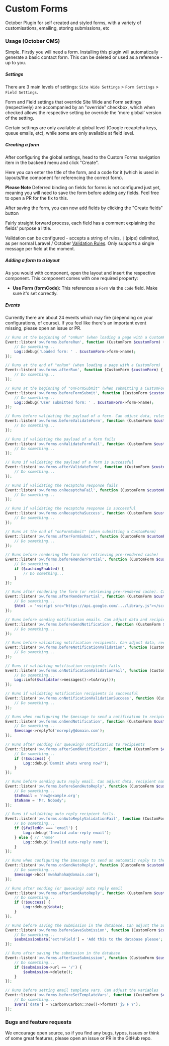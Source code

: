 # Custom Forms

October Plugin for self created and styled forms, with a variety of customisations, emailing, storing submissions, etc

### Usage (October CMS)

Simple. Firstly you will need a form. Installing this plugin will automatically generate a basic contact form. This can be deleted or used as a reference - up to you.

##### Settings

There are 3 main levels of settings: `Site Wide Settings` > `Form Settings` > `Field Settings`.

Form and Field settings that override Site Wide and Form settings (respectively) are accompanied by an "override" checkbox, which when checked allows the respective setting be override the 'more global' version of the setting.

Certain settings are only available at global level (Google recaptcha keys, queue emails, etc), while some are only available at field level.

##### Creating a form

After configuring the global settings, head to the Custom Forms navigation item in the backend menu and click "Create".

Here you can enter the title of the form, and a code for it (which is used in layouts/the component for referencing the correct form).

**Please Note**
Deferred binding on fields for forms is not configured just yet, meaning you will need to save the form before adding any fields. Feel free to open a PR for the fix to this.

After saving the form, you can now add fields by clicking the "Create fields" button

Fairly straight forward process, each field has a comment explaining the fields' purpose a little.

Validation can be configured - accepts a string of rules, `|` (pipe) delimited, as per normal Laravel / October [Validation Rules](https://octobercms.com/docs/services/validation#available-validation-rules). Only supports a single message per field at the moment.

##### Adding a form to a layout

As you would with component, open the layout and insert the respective component. This component comes with one required property:

- **Use Form (formCode):** This references a `Form` via the `code` field. Make sure it's set correctly.

##### Events

Currently there are about 24 events which may fire (depending on your configurations, of course). If you feel like there's an important event missing, please open an issue or PR.

```php
// Runs at the beginning of "onRun" (when loading a page with a CustomForm)
Event::listen('xw.forms.beforeRun', function (CustomForm $customForm) {
    // Do something...
    Log::debug('Loaded form: ' . $customForm->form->name);
});

// Runs at the end of "onRun" (when loading a page with a CustomForm)
Event::listen('xw.forms.afterRun', function (CustomForm $customForm) {
    // Do something...
});

// Runs at the beginning of "onFormSubmit" (when submitting a CustomForm)
Event::listen('xw.forms.beforeFormSubmit', function (CustomForm $customForm) {
    // Do something...
    Log::debug('User submitted form: ' . $customForm->form->name);
});

// Runs before validating the payload of a form. Can adjust data, rules, and messages
Event::listen('xw.forms.beforeValidateForm', function (CustomForm $customForm, array &$data, array &$rules, array &$messages, Validator $validator) {
    // Do something...
});

// Runs if validating the payload of a form fails
Event::listen('xw.forms.onValidateFormFail', function (CustomForm $customForm, array $data, array $rules, array $messages, Validator $validator) {
    // Do something...
});

// Runs if validating the payload of a form is successful
Event::listen('xw.forms.afterValidateForm', function (CustomForm $customForm, array $data, array $rules, array $messages) {
    // Do something...
});

// Runs if validating the recaptcha response fails
Event::listen('xw.forms.onRecaptchaFail', function (CustomForm $customForm, string $recaptchaResponse) {
    // Do something...
});

// Runs if validating the recaptcha response is successful
Event::listen('xw.forms.onRecaptchaSuccess', function (CustomForm $customForm, array $data, array $rules, array $messages) {
    // Do something...
});

// Runs at the end of "onFormSubmit" (when submitting a CustomForm)
Event::listen('xw.forms.afterFormSubmit', function (CustomForm $customForm, array $data, $response) {
    // Do something...
});

// Runs before rendering the form (or retrieving pre-rendered cache)
Event::listen('xw.forms.beforeRenderPartial', function (CustomForm $customForm, bool $cachingEnabled) {
    // Do something...
    if ($cachingEnabled) {
        // Do something...
    }
});

// Runs after rendering the form (or retrieving pre-rendered cache). Can adjust HTML.
Event::listen('xw.forms.afterRenderPartial', function (CustomForm $customForm, string &$html) {
    // Do something...
    $html .= '<script src="https://api.google.com/.../library.js"></script>';
});

// Runs before sending notification emails. Can adjust data and recipient
Event::listen('xw.forms.beforeSendNotification', function (CustomForm $customForm, array &$data, array &$to) {
    // Do something...
});

// Runs before validating notification recipients. Can adjust data, recipient and rules
Event::listen('xw.forms.beforeNotificationValidation', function (CustomForm $customForm, array $data, array &$to, array &$rules, Validator &$validator) {
    // Do something...
});

// Runs if validating notification recipients fails
Event::listen('xw.forms.onNotificationValidationFail', function (CustomForm $customForm, array $data, array $to, array $rules, Validator $validator) {
    // Do something...
    Log::info($validator->messages()->toArray());
});

// Runs if validating notification recipients is successful
Event::listen('xw.forms.onNotificationValidationSuccess', function (CustomForm $customForm, array $data, array $to, array $rules) {
    // Do something...
});

// Runs when configuring the $message to send a notification to recipients
Event::listen('xw.forms.onSendNotification', function (CustomForm $customForm, &$message, $to) {
    // Do something...
    $message->replyTo('noreply@domain.com');
});

// Runs after sending (or queueing) notification to recipients
Event::listen('xw.forms.afterSendNotification', function (CustomForm $customForm, array $data, bool $success) {
    // Do something...
    if (!$success) {
        Log::debug('Dammit whats wrong now?');
    }
});

// Runs before sending auto reply email. Can adjust data, recipient name and email
Event::listen('xw.forms.beforeSendAutoReply', function (CustomForm $customForm, array &$data, &$toEmail, &$toName) {
    // Do something...
    $toEmail = 'new@example.org';
    $toName = 'Mr. Nobody';
});

// Runs if validating auto reply recipient fails.
Event::listen('xw.forms.onAutoReplyValidationFail', function (CustomForm $customForm, array $data, $toEmail, $toName, string $failedOn) {
    // Do something...
    if ($failedOn === 'email') {
        Log::debug('Invalid auto-reply email');
    } else { // 'name'
        Log::debug('Invalid auto-reply name');
    }
});

// Runs when configuring the $message to send an automatic reply to the user
Event::listen('xw.forms.onSendAutoReply', function (CustomForm $customForm, &$message, $to) {
    // Do something...
    $message->bcc('mwahahaha@domain.com');
});

// Runs after sending (or queueing) auto reply email
Event::listen('xw.forms.afterSendAutoReply', function (CustomForm $customForm, array $data, bool $success) {
    // Do something...
    if (!$success) {
        Log::debug($data);
    }
});

// Runs before saving the submission in the database. Can adjust the Submission's data
Event::listen('xw.forms.beforeSaveSubmission', function (CustomForm $customForm, array &$submissionData) {
    // Do something...
    $submissionData['extraField'] = 'Add this to the database please';
});

// Runs after saving the submission in the database
Event::listen('xw.forms.afterSaveSubmission', function (CustomForm $customForm, Submission $submission) {
    // Do something...
    if ($submission->url == '/') {
        $submission->delete();
    }
});

// Runs before setting email template vars. Can adjust the variables
Event::listen('xw.forms.beforeSetTemplateVars', function (CustomForm $customForm, array &$vars) {
    // Do something...
    $vars['date'] = \Carbon\Carbon::now()->format('jS F Y');
});
```

### Bugs and feature requests

We encourage open source, so if you find any bugs, typos, issues or think of some great features, please open an issue or PR in the GitHub repo.
